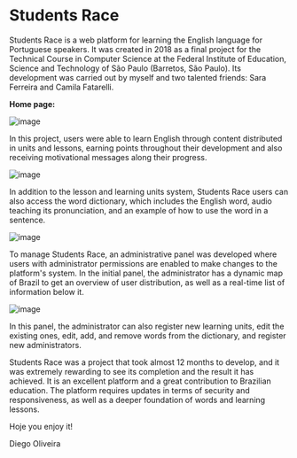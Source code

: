 # Students Race

Students Race is a web platform for learning the English language for Portuguese speakers. It was created in 2018 as a final project for the Technical Course in Computer Science at the Federal Institute of Education, Science and Technology of São Paulo (Barretos, São Paulo). Its development was carried out by myself and two talented friends: Sara Ferreira and Camila Fatarelli.

<b>Home page:</b> 

![image](https://github.com/diegowarp/Students-Race/assets/60277333/4729fd90-096c-4ec0-8130-5183fa3b18c9)

In this project, users were able to learn English through content distributed in units and lessons, earning points throughout their development and also receiving motivational messages along their progress.

![image](https://github.com/diegowarp/Students-Race/assets/60277333/239c3b9b-49e0-42cf-8c97-41bd4f9c83de)


In addition to the lesson and learning units system, Students Race users can also access the word dictionary, which includes the English word, audio teaching its pronunciation, and an example of how to use the word in a sentence.

![image](https://github.com/diegowarp/Students-Race/assets/60277333/c3c80795-2294-4d9e-804d-131603e67a5a)

To manage Students Race, an administrative panel was developed where users with administrator permissions are enabled to make changes to the platform's system. In the initial panel, the administrator has a dynamic map of Brazil to get an overview of user distribution, as well as a real-time list of information below it.

![image](https://github.com/diegowarp/Students-Race/assets/60277333/704b680b-860d-4bc3-ae94-256c65afddc9)


In this panel, the administrator can also register new learning units, edit the existing ones, edit, add, and remove words from the dictionary, and register new administrators.


Students Race was a project that took almost 12 months to develop, and it was extremely rewarding to see its completion and the result it has achieved. It is an excellent platform and a great contribution to Brazilian education. The platform requires updates in terms of security and responsiveness, as well as a deeper foundation of words and learning lessons.

Hoje you enjoy it!

Diego Oliveira
